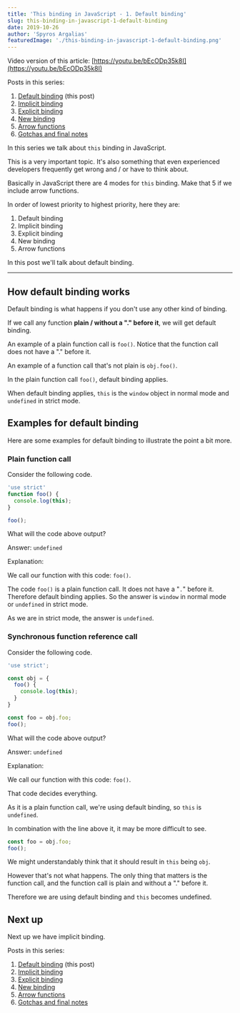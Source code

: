 ```yaml
---
title: 'This binding in JavaScript - 1. Default binding'
slug: this-binding-in-javascript-1-default-binding
date: 2019-10-26
author: 'Spyros Argalias'
featuredImage: './this-binding-in-javascript-1-default-binding.png'
---
```


Video version of this article: [https://youtu.be/bEcODp35k8I](https://youtu.be/bEcODp35k8I)

Posts in this series:
1. [Default binding](/blog/this-binding-in-javascript-1-default-binding/) (this post)
2. [Implicit binding](/blog/this-binding-in-javascript-2-implicit-binding/)
3. [Explicit binding](/blog/this-binding-in-javascript-3-explicit-binding/)
4. [New binding](/blog/this-binding-in-javascript-4-new-binding/)
5. [Arrow functions](/blog/this-binding-in-javascript-5-arrow-functions/)
6. [Gotchas and final notes](/blog/this-binding-in-javascript-6-gotchas-and-final-notes/)

In this series we talk about `this` binding in JavaScript.

This is a very important topic. It's also something that even experienced developers frequently get wrong and / or have to think about.

Basically in JavaScript there are 4 modes for `this` binding. Make that 5 if we include arrow functions.

In order of lowest priority to highest priority, here they are:
1. Default binding
2. Implicit binding
3. Explicit binding
4. New binding
5. Arrow functions

In this post we'll talk about default binding.


---


## How default binding works

Default binding is what happens if you don't use any other kind of binding.

If we call any function **plain / without a "." before it**, we will get default binding.

An example of a plain function call is `foo()`. Notice that the function call does not have a "." before it.

An example of a function call that's not plain is `obj.foo()`.

In the plain function call `foo()`, default binding applies.

When default binding applies, `this` is the `window` object in normal mode and `undefined` in strict mode.


## Examples for default binding

Here are some examples for default binding to illustrate the point a bit more.


### Plain function call

Consider the following code.

```js
'use strict'
function foo() {
  console.log(this);
}

foo();
```

What will the code above output?

Answer: `undefined`

Explanation:

We call our function with this code: `foo()`.

The code `foo()` is a plain function call. It does not have a "`.`" before it. Therefore default binding applies. So the answer is `window` in normal mode or `undefined` in strict mode.

As we are in strict mode, the answer is `undefined`.



### Synchronous function reference call

Consider the following code.

```js
'use strict';

const obj = {
  foo() {
    console.log(this);
  }
}

const foo = obj.foo;
foo();
```

What will the code above output?

Answer: `undefined`

Explanation:

We call our function with this code: `foo()`.

That code decides everything.

As it is a plain function call, we're using default binding, so `this` is `undefined`.

In combination with the line above it, it may be more difficult to see.

```js
const foo = obj.foo;
foo();
```

We might understandably think that it should result in `this` being `obj`.

However that's not what happens. The only thing that matters is the function call, and the function call is plain and without a "." before it.

Therefore we are using default binding and `this` becomes undefined.


## Next up

Next up we have implicit binding.

Posts in this series:
1. [Default binding](/blog/this-binding-in-javascript-1-default-binding/) (this post)
2. [Implicit binding](/blog/this-binding-in-javascript-2-implicit-binding/)
3. [Explicit binding](/blog/this-binding-in-javascript-3-explicit-binding/)
4. [New binding](/blog/this-binding-in-javascript-4-new-binding/)
5. [Arrow functions](/blog/this-binding-in-javascript-5-arrow-functions/)
6. [Gotchas and final notes](/blog/this-binding-in-javascript-6-gotchas-and-final-notes/)
